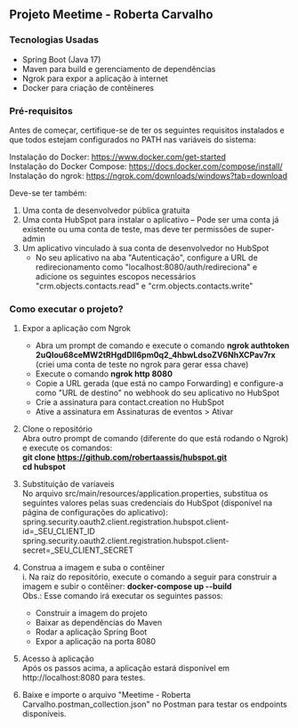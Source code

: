 ## Projeto Meetime - Roberta Carvalho

### Tecnologias Usadas
* Spring Boot (Java 17)
* Maven para build e gerenciamento de dependências
* Ngrok para expor a aplicação à internet
* Docker para criação de contêineres

### Pré-requisitos
Antes de começar, certifique-se de ter os seguintes requisitos instalados e que todos estejam configurados no PATH nas variáveis do sistema:

Instalação do Docker: https://www.docker.com/get-started   
Instalação do Docker Compose: https://docs.docker.com/compose/install/  
Instalação do ngrok: https://ngrok.com/downloads/windows?tab=download

Deve-se ter também:
1. Uma conta de desenvolvedor pública gratuita
2. Uma conta HubSpot para instalar o aplicativo – Pode ser uma conta já existente ou uma conta de teste, mas deve ter permissões de super-admin
3. Um aplicativo vinculado à sua conta de desenvolvedor no HubSpot
    * No seu aplicativo na aba "Autenticação", configure a URL de redirecionamento como "localhost:8080/auth/redireciona" e adicione os seguintes escopos necessários "crm.objects.contacts.read" e "crm.objects.contacts.write"

### Como executar o projeto?
1. Expor a aplicação com Ngrok
    * Abra um prompt de comando e execute o comando **ngrok authtoken 2uQIou68ceMW2tRHgdDlI6pm0q2_4hbwLdsoZV6NhXCPav7rx** (criei uma conta de teste no ngrok para gerar essa chave)
    * Execute o comando **ngrok http 8080**
    * Copie a URL gerada (que está no campo Forwarding) e configure-a como "URL de destino" no webhook do seu aplicativo no HubSpot
    * Crie a assinatura para contact.creation no HubSpot
    * Ative a assinatura em Assinaturas de eventos > Ativar

2. Clone o repositório  
   Abra outro prompt de comando (diferente do que está rodando o Ngrok) e execute os comandos:  
   **git clone https://github.com/robertaassis/hubspot.git**  
   **cd hubspot**

3. Substituição de varíaveis  
   No arquivo src/main/resources/application.properties, substitua os seguintes valores pelas suas credenciais do HubSpot (disponível na página de configurações do aplicativo):  
   spring.security.oauth2.client.registration.hubspot.client-id=_SEU_CLIENT_ID  
   spring.security.oauth2.client.registration.hubspot.client-secret=_SEU_CLIENT_SECRET

4. Construa a imagem e suba o contêiner  
   i. Na raiz do repositório, execute o comando a seguir para construir a imagem e subir o contêiner: **docker-compose up --build**  
   Obs.: Esse comando irá executar os seguintes passos:
    * Construir a imagem do projeto
    * Baixar as dependências do Maven
    * Rodar a aplicação Spring Boot
    * Expor a aplicação na porta 8080

5. Acesso à aplicação  
   Após os passos acima, a aplicação estará disponível em http://localhost:8080 para testes.

6. Baixe e importe o arquivo "Meetime - Roberta Carvalho.postman_collection.json" no Postman para testar os endpoints disponíveis.
